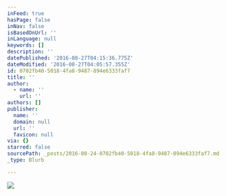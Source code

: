 ```yaml
---
inFeed: true
hasPage: false
inNav: false
isBasedOnUrl: ''
inLanguage: null
keywords: []
description: ''
datePublished: '2016-08-27T04:15:36.775Z'
dateModified: '2016-08-27T04:05:57.355Z'
id: 0702fb40-5018-4fa8-9487-894e6333faf7
title: ''
author:
  - name: ''
    url: ''
authors: []
publisher:
  name: ''
  domain: null
  url: ''
  favicon: null
via: {}
starred: false
sourcePath: _posts/2016-08-24-0702fb40-5018-4fa8-9487-894e6333faf7.md
_type: Blurb

---
```

![](https://the-grid-user-content.s3-us-west-2.amazonaws.com/552a8935-b8dc-4cdf-a389-a928c1d4a21f.jpg)